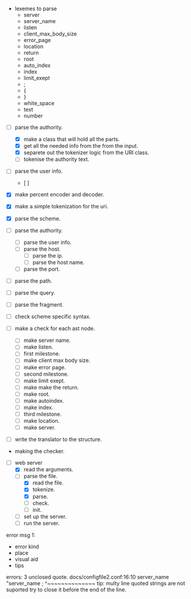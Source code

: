 - lexemes to parse
	- server
	- server_name
	- listen
	- client_max_body_size
	- error_page
	- location
	- return
	- root
	- auto_index
	- index
	- limit_exept
	- ;
	- {
	- }
	- white_space
	- text
	- number

- [ ] parse the authority.
	- [x] make a class that will hold all the parts.
	- [x] get all the needed info from the from the input.
	- [x]  separete out the tokenizer logic from the URI class.
	- [ ] tokenise the authority text.

- [ ] parse the user info.
	- [ ] 

- [x] make percent encoder and decoder.
- [x] make a simple tokenization for the uri.
- [x] parse the scheme.
- [ ] parse the authority.
	- [ ] parse the user info.
	- [ ] parse the host.
		- [ ] parse the ip.
		- [ ] parse the host name.
	- [ ] parse the port.
- [ ] parse the path.
- [ ] parse the query.
- [ ] parse the fragment.
- [ ] check scheme specific syntax.

- [ ] make a check for each ast node.
	- [ ] make server name.
	- [ ] make listen.
	- [ ] 	first milestone.
	- [ ] make client max body size.
	- [ ] make error page.
	- [ ] 	second milestone.
	- [ ] make limit exept.
	- [ ] make make the return.
	- [ ] make root.
	- [ ] make autoindex.
	- [ ] make index.
	- [ ] 	third milestone.
	- [ ] make location.
	- [ ] make server.
- [ ] write the translator to the structure.

- making the checker.

- [ ] web server
	- [x] read the arguments.
	- [ ] parse the file.
		- [x] read the file.
		- [x] tokenize.
		- [x] parse.
		- [ ] check.
		- [ ] init.
	- [ ] set up the server.
	- [ ] run the server.

error msg 1:
- error kind
- place
- visual aid
- tips



errors: 3
unclosed quote.
docs/configfile2.conf:16:10
	server_name "server_name ;
				^~~~~~~~~~~~~~~
tip: multy line quoted strings are not suported try to close it before the end of the line.

